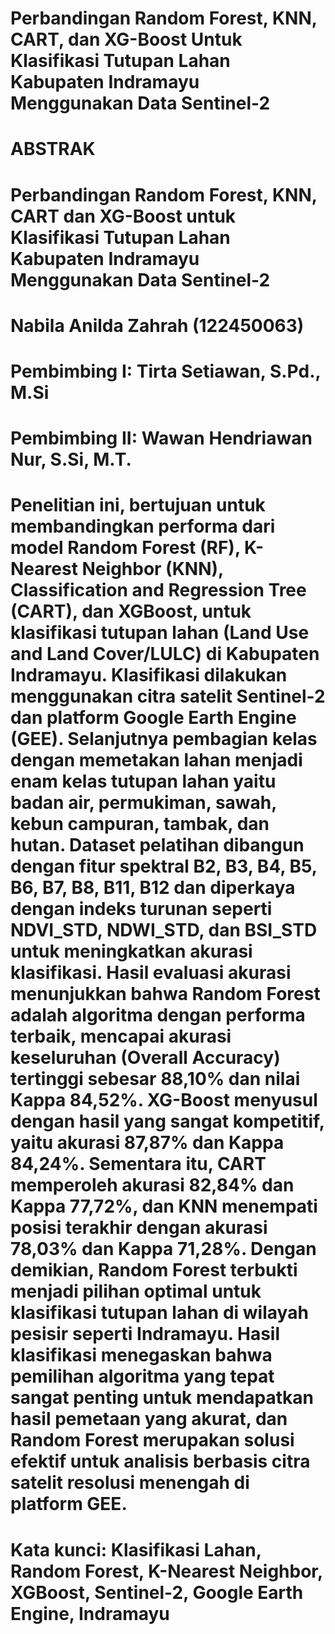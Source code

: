# Perbandingan Random Forest, KNN, CART, dan XG-Boost Untuk Klasifikasi Tutupan Lahan Kabupaten Indramayu Menggunakan Data Sentinel-2
# ABSTRAK

# Perbandingan Random Forest, KNN,  CART dan XG-Boost untuk Klasifikasi Tutupan Lahan Kabupaten Indramayu Menggunakan Data Sentinel-2

# Nabila Anilda Zahrah (122450063) 
# Pembimbing I: Tirta Setiawan, S.Pd., M.Si
# Pembimbing II: Wawan Hendriawan Nur, S.Si, M.T.

# Penelitian ini, bertujuan untuk membandingkan performa dari model  Random Forest (RF), K-Nearest Neighbor (KNN), Classification and Regression Tree (CART), dan XGBoost, untuk klasifikasi tutupan lahan (Land Use and Land Cover/LULC) di Kabupaten Indramayu. Klasifikasi dilakukan menggunakan citra satelit Sentinel-2 dan platform Google Earth Engine (GEE). Selanjutnya pembagian kelas dengan  memetakan lahan menjadi  enam kelas tutupan lahan yaitu badan air, permukiman, sawah, kebun campuran, tambak, dan hutan. Dataset pelatihan dibangun dengan fitur spektral B2, B3, B4, B5, B6, B7, B8, B11, B12 dan diperkaya dengan indeks turunan seperti NDVI_STD, NDWI_STD, dan BSI_STD untuk meningkatkan akurasi klasifikasi. Hasil evaluasi akurasi menunjukkan bahwa Random Forest adalah algoritma dengan performa terbaik, mencapai akurasi keseluruhan (Overall Accuracy) tertinggi sebesar 88,10% dan nilai Kappa 84,52%. XG-Boost menyusul dengan hasil yang sangat kompetitif, yaitu akurasi 87,87% dan Kappa 84,24%. Sementara itu, CART memperoleh akurasi 82,84% dan Kappa 77,72%, dan KNN menempati posisi terakhir dengan akurasi 78,03% dan Kappa 71,28%. Dengan demikian, Random Forest terbukti menjadi pilihan optimal untuk klasifikasi tutupan lahan di wilayah pesisir seperti Indramayu. Hasil klasifikasi  menegaskan bahwa pemilihan algoritma yang tepat sangat penting untuk mendapatkan hasil pemetaan yang akurat, dan Random Forest merupakan solusi efektif untuk analisis berbasis citra satelit resolusi menengah di platform GEE.

# Kata kunci: Klasifikasi Lahan, Random Forest, K-Nearest Neighbor, XGBoost, Sentinel-2, Google Earth Engine, Indramayu
